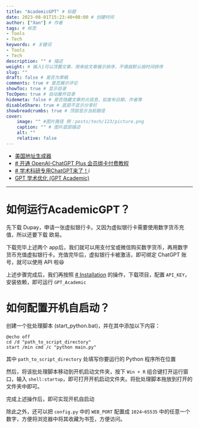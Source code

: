 ```yaml
---
title: "AcademicGPT" # 标题
date: 2023-08-01T15:23:40+08:00 # 创建时间
author: ["Xan"] # 作者
tags: # 标签
- Tools 
- Tech 
keywords: # 关键词
- Tools 
- Tech 
description: "" # 描述
weight: # 输入1可以顶置文章，用来给文章展示排序，不填就默认按时间排序
slug: ""
draft: false # 是否为草稿
comments: true # 是否展示评论
showToc: true # 显示目录
TocOpen: true # 自动展开目录
hidemeta: false # 是否隐藏文章的元信息，如发布日期、作者等
disableShare: true # 底部不显示分享栏
showbreadcrumbs: true # 顶部显示当前路径
cover:
    image: "" #图片路径 例：posts/tech/123/picture.png
    caption: "" # 图片底部描述
    alt: ""
    relative: false
---
```


- [美国地址生成器](https://www.meiguodizhi.com/)
- [# 开通 OpenAI-ChatGPT Plus 会员绑卡付费教程](https://www.krseo.com/zixun/1262.html)
- [# 学术科研专用ChatGPT来了！](https://mp.weixin.qq.com/s/ZzkhyxiH2lfOCNr_oEqY_Q)i
- [GPT 学术优化 (GPT Academic)](https://github.com/binary-husky/gpt_academic)

--- 

# 如何运行AcademicGPT？
先下载 Dupay，申请一张虚拟银行卡。又因为虚拟银行卡需要使用数字货币充值，所以还要下载 欧易。

下载完毕上述两个 app后，我们就可以用支付宝或微信购买数字货币，再用数字货币充值虚拟银行卡。充值完毕后，虚拟银行卡被激活，即可绑定 ChatGPT 账号，就可以使用 API 啦😆

上述步骤完成后，我们再按照 [# Installation](https://github.com/binary-husky/gpt_academic#installation) 的操作，下载项目，配置 `API_KEY`，安装依赖，即可运行 `GPT_Academic`

# 如何配置开机自启动？
创建一个批处理脚本 (start_python.bat)，并在其中添加以下内容：
```
@echo off
cd /d "path_to_script_directory"
start /min cmd /c "python main.py"
```
其中 `path_to_script_directory` 处填写你要运行的 Python 程序所在位置

然后，将该批处理脚本移动到开机启动文件夹，按下 `Win + R` 组合键打开运行窗口，输入 `shell:startup`，即可打开开机启动文件夹。将批处理脚本拖放到打开的文件夹中即可。

完成上述操作后，即可实现开机自启动

除此之外，还可以把 `config.py` 中的 `WEB_PORT` 配置成 `1024~65535` 中的任意一个数字，方便将浏览器中将其收藏为书签，方便访问。